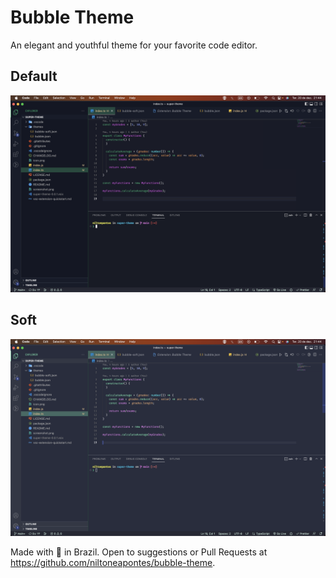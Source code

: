 # Bubble Theme

An elegant and youthful theme for your favorite code editor. 

## Default
![Screenshot](./screenshot.png "Screenshot")

## Soft
![Screenshot Soft](./screenshot_soft.png "Screenshot Soft")

Made with 💚 in Brazil. Open to suggestions or Pull Requests at https://github.com/niltoneapontes/bubble-theme.